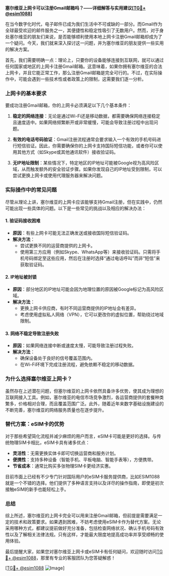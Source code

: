 **塞尔维亚上网卡可以注册Gmail邮箱吗？——详细解答与实用建议[[TG💪+ @esim1088](https://t.me/s/esim1088)]**

在当今数字化时代，电子邮件已成为我们生活中不可或缺的一部分。而Gmail作为全球最受欢迎的邮件服务之一，其便捷性和稳定性吸引了无数用户。然而，对于身处塞尔维亚的朋友们来说，是否能够顺利使用本地上网卡注册Gmail邮箱却成为了一个疑问。今天，我们就来深入探讨这一问题，并为塞尔维亚的朋友提供一些实用的解决方案。

首先，我们需要明确一点：理论上，只要你的设备能够连接到互联网，就可以通过任何国家或地区的上网卡注册Gmail邮箱。这意味着，如果你拥有塞尔维亚的合法上网卡，并且它能正常工作，那么注册Gmail邮箱是完全可行的。不过，在实际操作中，可能会遇到一些技术性或者政策上的限制，这需要我们逐一分析。

### 上网卡的基本要求

要成功注册Gmail邮箱，你的上网卡必须满足以下几个基本条件：

1. **稳定的网络连接**：无论是通过Wi-Fi还是移动数据，都需要确保网络连接稳定且速度适中。如果网络频繁断开或非常缓慢，可能会导致注册过程中出现问题。
   
2. **有效的电话号码验证**：Gmail注册流程通常会要求输入一个有效的手机号码进行短信验证。因此，你需要确保你的上网卡支持国际短信功能，或者你可以使用其他方式（如Skype或其他通讯软件）接收验证码。

3. **无IP地址限制**：某些情况下，特定地区的IP地址可能被Google视为高风险区域，从而触发额外的安全验证步骤。如果你发现自己的IP地址受到限制，可以尝试更换上网卡或使用代理服务器来解决问题。

### 实际操作中的常见问题

尽管从理论上讲，塞尔维亚的上网卡应该能够支持Gmail注册，但在实践中，仍然可能出现一些具体的问题。以下是一些常见的挑战以及相应的解决办法：

#### 1. 验证码接收困难
   - **原因**：有些上网卡可能无法正确发送或接收国际短信验证码。
   - **解决方法**：
     - 尝试更换不同的运营商提供的上网卡。
     - 使用第三方应用（例如Skype、WhatsApp等）来接收验证码。只需将手机号码绑定至这些应用，然后在注册时选择“通过电话呼叫”而非“短信”来获取验证码。

#### 2. IP地址被封锁
   - **原因**：部分地区的IP地址可能会因为地理位置的原因被Google标记为高风险区域。
   - **解决方法**：
     - 更换上网卡供应商，有时不同运营商提供的IP地址会有差异。
     - 考虑使用虚拟私人网络（VPN），它可以更改你的虚拟位置，帮助绕过地域限制。

#### 3. 网络不稳定导致注册失败
   - **原因**：如果网络连接中断或速度太慢，可能导致注册过程失败。
   - **解决方法**：
     - 确保设备处于良好的信号覆盖范围内。
     - 在Wi-Fi环境下完成注册流程，避免依赖不稳定的移动数据。

### 为什么选择塞尔维亚上网卡？

虽然存在上述潜在问题，但塞尔维亚的上网卡依然具备许多优势，使其成为理想的互联网接入工具。例如，塞尔维亚的电信市场竞争激烈，各运营商提供的套餐种类繁多，价格相对合理，而且覆盖范围广泛。此外，随着近年来数字基础设施建设的不断完善，塞尔维亚的网络服务质量也在逐步提升。

### 替代方案：eSIM卡的优势

对于那些希望简化流程并减少麻烦的用户而言，eSIM卡可能是更好的选择。与传统物理SIM卡相比，eSIM卡具有诸多优点：

- **灵活性**：无需更换实体卡即可切换运营商和服务计划。
- **便携性**：支持多种设备（智能手机、平板电脑、智能手表等），方便携带。
- **节省成本**：通常比购买多张物理SIM卡更经济实惠。

目前市面上已经有不少专门针对国际用户的eSIM卡服务提供商，比如ESIM1088就是一个不错的选择。他们提供了多种语言支持以及详尽的操作指南，即使是初次接触eSIM的新手也能轻松上手。

### 总结

综上所述，塞尔维亚的上网卡完全可以用来注册Gmail邮箱，但前提是需要满足一定的技术和政策要求。如果遇到困难，不妨考虑使用eSIM卡作为替代方案。无论采用哪种方式，都建议提前做好充分准备，包括检查网络状况、确认手机号码有效性以及了解相关法律法规。只有这样，才能最大限度地提高成功率并享受顺畅的使用体验。

最后提醒大家，如果您对塞尔维亚上网卡或eSIM卡有任何疑问，欢迎随时访问[TG💪+ @esim1088](https://t.me/s/esim1088)，那里有专业的客服团队为您答疑解惑！

[[TG💪+ @esim1088](https://t.me/s/esim1088) ![Image](https://i.postimg.cc/4NQfJmqS/Snipaste-2025-05-13-00-14-12.png)]